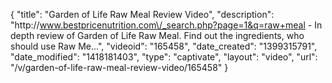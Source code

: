 {
    "title": "Garden of Life Raw Meal Review Video",
    "description": "http:\/\/www.bestpricenutrition.com\/_search.php?page=1&q=raw+meal - In depth review of Garden of Life Raw Meal. Find out the ingredients, who should use Raw Me...",
    "videoid": "165458",
    "date_created": "1399315791",
    "date_modified": "1418181403",
    "type": "captivate",
    "layout": "video",
    "url": "\/v\/garden-of-life-raw-meal-review-video\/165458"
}